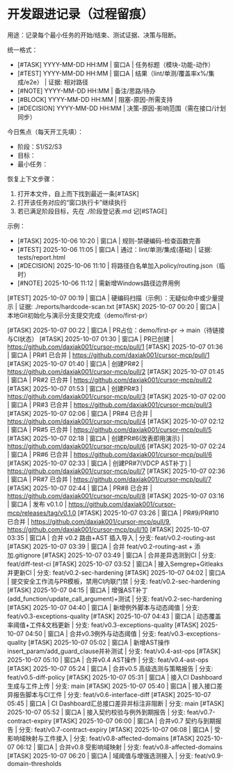 # 开发跟进记录（过程留痕）

用途：记录每个最小任务的开始/结束、测试证据、决策与阻断。

统一格式：
- [#TASK] YYYY-MM-DD HH:MM | 窗口A | 任务标题（模块-功能-动作）
- [#TEST] YYYY-MM-DD HH:MM | 窗口A | 结果（lint/单测/覆盖率x%/集成/e2e） | 证据: 相对路径
- [#NOTE] YYYY-MM-DD HH:MM | 备注/思路/待办
- [#BLOCK] YYYY-MM-DD HH:MM | 阻塞-原因-所需支持
- [#DECISION] YYYY-MM-DD HH:MM | 决策-原因-影响范围（需在接口/计划同步）

今日焦点（每天开工先填）：
- 阶段：S1/S2/S3
- 目标：
- 最小任务：

恢复上下文步骤：
1) 打开本文件，自上而下找到最近一条[#TASK]
2) 打开该任务对应的“窗口执行卡”继续执行
3) 若已满足阶段目标，先在 ./阶段登记表.md 记[#STAGE]

示例：
- [#TASK] 2025-10-06 10:20 | 窗口A | 规则-禁硬编码-检查函数完善
- [#TEST] 2025-10-06 11:05 | 窗口A | 通过：lint/单测/集成(基础) | 证据: tests/report.html
- [#DECISION] 2025-10-06 11:10 | 将路径白名单加入policy/routing.json（临时）
- [#NOTE] 2025-10-06 11:12 | 需新增Windows路径边界用例

[#TEST] 2025-10-07 00:19 | 窗口A | 硬编码扫描（示例）：无疑似命中或少量提示 | 证据: ./reports/hardcode-scan.txt
[#TASK] 2025-10-07 00:20 | 窗口A | 本地Git初始化与演示分支提交完成（demo/first-pr）

[#TASK] 2025-10-07 00:22 | 窗口A | PR占位：demo/first-pr → main（待链接与CI状态）
[#TASK] 2025-10-07 01:30 | 窗口A | PR已创建 | https://github.com/daxiak001/cursor-mcp/pull/1
[#TASK] 2025-10-07 01:36 | 窗口A | PR#1 已合并 | https://github.com/daxiak001/cursor-mcp/pull/1
[#TASK] 2025-10-07 01:40 | 窗口A | 创建PR#2 | https://github.com/daxiak001/cursor-mcp/pull/2
[#TASK] 2025-10-07 01:45 | 窗口A | PR#2 已合并 | https://github.com/daxiak001/cursor-mcp/pull/2
[#TASK] 2025-10-07 01:53 | 窗口A | 创建PR#3 | https://github.com/daxiak001/cursor-mcp/pull/3
[#TASK] 2025-10-07 02:00 | 窗口A | PR#3 已合并 | https://github.com/daxiak001/cursor-mcp/pull/3
[#TASK] 2025-10-07 02:06 | 窗口A | PR#4 已合并 | https://github.com/daxiak001/cursor-mcp/pull/4
[#TASK] 2025-10-07 02:12 | 窗口A | PR#5 已合并 | https://github.com/daxiak001/cursor-mcp/pull/5
[#TASK] 2025-10-07 02:18 | 窗口A | 创建PR#6(改表即用演示) | https://github.com/daxiak001/cursor-mcp/pull/6
[#TASK] 2025-10-07 02:24 | 窗口A | PR#6 已合并 | https://github.com/daxiak001/cursor-mcp/pull/6
[#TASK] 2025-10-07 02:33 | 窗口A | 创建PR#7(VDCP AST补丁) | https://github.com/daxiak001/cursor-mcp/pull/7
[#TASK] 2025-10-07 02:36 | 窗口A | PR#7 已合并 | https://github.com/daxiak001/cursor-mcp/pull/7
[#TASK] 2025-10-07 02:44 | 窗口A | PR#8 已合并 | https://github.com/daxiak001/cursor-mcp/pull/8
[#TASK] 2025-10-07 03:16 | 窗口A | 发布 v0.1.0 | https://github.com/daxiak001/cursor-mcp/releases/tag/v0.1.0
[#TASK] 2025-10-07 03:26 | 窗口A | PR#9/PR#10 已合并 | https://github.com/daxiak001/cursor-mcp/pull/9, https://github.com/daxiak001/cursor-mcp/pull/10
[#TASK] 2025-10-07 03:35 | 窗口A | 合并 v0.2 路由+AST 插入导入 | 分支: feat/v0.2-routing-ast
[#TASK] 2025-10-07 03:39 | 窗口A | 合并 feat/v0.2-routing-ast + 添加.gitignore
[#TASK] 2025-10-07 03:49 | 窗口A | 合并差异选测到CI | 分支: feat/diff-test-ci
[#TASK] 2025-10-07 03:52 | 窗口A | 接入Semgrep+Gitleaks并更新CI | 分支: feat/v0.2-sec-hardening
[#TASK] 2025-10-07 04:02 | 窗口A | 提交安全工作流与PR模板，禁用CI内联门禁 | 分支: feat/v0.2-sec-hardening
[#TASK] 2025-10-07 04:15 | 窗口A | 增强AST补丁(add_function/update_call_argument)+测试 | 分支: feat/v0.2-sec-hardening
[#TASK] 2025-10-07 04:40 | 窗口A | 新增例外脚本与动态阈值 | 分支: feat/v0.3-exceptions-quality
[#TASK] 2025-10-07 04:43 | 窗口A | 动态覆盖率阈值+工件&文档更新 | 分支: feat/v0.3-exceptions-quality
[#TASK] 2025-10-07 04:50 | 窗口A | 合并v0.3例外与动态阈值 | 分支: feat/v0.3-exceptions-quality
[#TASK] 2025-10-07 05:02 | 窗口A | 新增AST操作insert_param/add_guard_clause并补测试 | 分支: feat/v0.4-ast-ops
[#TASK] 2025-10-07 05:10 | 窗口A | 合并v0.4 AST操作 | 分支: feat/v0.4-ast-ops
[#TASK] 2025-10-07 05:24 | 窗口A | 合并v0.5 高级选测与策略报告 | 分支: feat/v0.5-diff-policy
[#TASK] 2025-10-07 05:31 | 窗口A | 接入CI Dashboard生成与工件上传 | 分支: main
[#TASK] 2025-10-07 05:40 | 窗口A | 接入接口差异报告脚本与CI工件 | 分支: feat/v0.6-interface-diff
[#TASK] 2025-10-07 05:45 | 窗口A | CI Dashboard汇总接口差异并标注非阻断 | 分支: main
[#TASK] 2025-10-07 05:52 | 窗口A | 接入契约校验与例外到期报告 | 分支: feat/v0.7-contract-expiry
[#TASK] 2025-10-07 06:00 | 窗口A | 合并v0.7 契约与到期报告 | 分支: feat/v0.7-contract-expiry
[#TASK] 2025-10-07 06:08 | 窗口A | 受影响域映射与工件接入 | 分支: feat/v0.8-affected-domains
[#TASK] 2025-10-07 06:12 | 窗口A | 合并v0.8 受影响域映射 | 分支: feat/v0.8-affected-domains
[#TASK] 2025-10-07 06:20 | 窗口A | 域阈值与增强选测接入 | 分支: feat/v0.9-domain-thresholds
